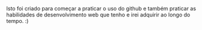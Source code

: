 Isto foi criado para começar a praticar o uso do github e também praticar as habilidades de desenvolvimento
web que tenho e irei adquirir ao longo do tempo. :)
